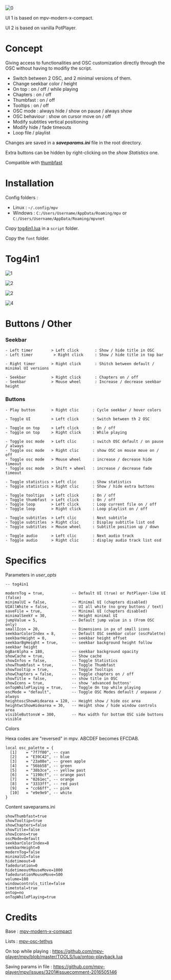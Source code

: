 
![0](https://github.com/zTnR/mpv-osc-tog4in1/blob/main/preview/Preview0.jpg)

UI 1 is based on mpv-modern-x-compact.

UI 2 is based on vanilla PotPlayer.

# Concept

Giving access to functionalities and OSC customization directly through the OSC without having to modifiy the script.

- Switch between 2 OSC, and 2 minimal versions of them.
- Change seekbar color / height
- On top : on / off / while playing
- Chapters : on / off
- Thumbfast : on / off
- Tooltips : on / off
- OSC mode : always hide / show on pause / always show
- OSC behaviour : show on cursor move on / off
- Modify subtitles vertical positioning
- Modify hide / fade timeouts
- Loop file / playlist

Changes are saved in a **_saveparams.ini_** file in the root directory.

Extra buttons can be hidden by right-clicking on the _show Statistics_ one.

Compatible with [thumbfast](https://github.com/po5/thumbfast)

# Installation

Config folders :

- Linux : ```~/.config/mpv```
- Windows : ```C:/Users/Username/AppData/Roaming/mpv``` or ```C:/Users/Username/AppData/Roaming/mpvnet``` 

Copy [tog4in1.lua](https://github.com/zTnR/mpv-osc-tog4in1/blob/main/tog4in1.lua) in a ```script``` folder.

Copy the ```font``` folder.

# Tog4in1

![1](https://github.com/zTnR/mpv-osc-tog4in1/blob/main/preview/Preview1.png)

![2](https://github.com/zTnR/mpv-osc-tog4in1/blob/main/preview/Preview2.png)

![2](https://github.com/zTnR/mpv-osc-tog4in1/blob/main/preview/Preview3.png)

![4](https://github.com/zTnR/mpv-osc-tog4in1/blob/main/preview/Preview4.png)

# Buttons / Other

### Seekbar

```
- Left timer        > Left click       : Show / hide title in OSC
- Left timer         > Right click     : Show / hide title in top bar

- Right timer       > Right click      : Shitch between default / minimal UI versions

- Seekbar           > Right click      : Chapters on / off
- Seekbar           > Mouse wheel      : Increase / decrease seekbar height
```

### Buttons

```
- Play button       > Right clic      : Cycle seekbar / hover colors

- Toggle UI         > Left click      : Switch between th 2 OSC

- Toggle on top     > Left click      : On / off
- Toggle on top     > Right click     : While playing

- Toggle osc mode   > Left clic       : switch OSC default / on pause / always
- Toggle osc mode   > Right clic      : show OSC on mouse move on / off
- Toggle osc mode   > Mouse wheel     : increase / decrease hide timeout
- Toggle osc mode   > Shift + wheel   : increase / decrease fade timeout

- Toggle statistics > Left clic       : Show statistics
- Toggle statistics > Right clic      : Show / hide extra buttons

- Toggle tooltips   > Left click      : On / off
- Toggle thumbfast  > Left click      : On / off
- Toggle loop       > Left click      : Loop current file on / off
- Toggle loop       > Right click     : Loop playlist on / off

- Toggle subtitles  > Left clic       : Next subtitle
- Toggle subtitles  > Right clic      : Display subtitle list osd
- Toggle subtitles  > Mouse wheel     : Subtitle position up / down

- Toggle audio      > Left clic       : Next audio track
- Toggle audio      > Right clic      : display audio track list osd
```

# Specifics

Parameters in _user_opts_

```
-- tog4in1

modernTog = true,            -- Default UI (true) or PotPlayer-like UI (false)
minimalUI = false,           -- Minimal UI (chapters disabled)
UIAllWhite = false,          -- UI all white (no grey buttons / text)
saveFile = true,             -- Minimal UI (chapters disabled)
minimalSeekY = 30,           -- Height minimal UI
jumpValue = 5,               -- Default jump value in s (From OSC only)
smallIcon = 20,              -- Dimensions in px of small icons
seekbarColorIndex = 8,       -- Default OSC seekbar color (oscPalette)
seekbarHeight = 0,           -- seekbar height offset
seekbarBgHeight = true,      -- seekbar background height follow seekbar height
bgBarAlpha = 180,            -- seekbar background opacity
showCache = true,            -- Show cache
showInfos = false,           -- Toggle Statistics
showThumbfast = true,        -- Toggle Thumbfast
showTooltip = true,          -- Toggle Tooltips 
showChapters = false,        -- Toggle chapters on / off
showTitle = false,           -- show title in OSC
showIcons = true,            -- show 'advanced buttons'
onTopWhilePlaying = true,    -- Toggle On top while playing
oscMode = "default",         -- Toggle OSC Modes default / onpause / always
heightoscShowHidearea = 120, -- Height show / hide osc area
heightwcShowHidearea = 30,   -- Height show / hide window controls area
visibleButtonsW = 300,       -- Max width for bottom OSC side buttons visible
```

Colors

Hexa codes are "reversed" in mpv. ABCDEF becomes EFCDAB.

```
local osc_palette = {
  [1]    = "7f7f00", -- cyan
  [2]	 = "E39C42", -- blue
  [3]	 = "23a08e", -- green apple
  [4]	 = "56bb58", -- green
  [5]	 = "38b3ce", -- yellow past
  [6]	 = "1190cf", -- orange past
  [7]	 = "0261ec", -- orange
  [8]	 = "3333ff", -- red past
  [9]	 = "cc66ff", -- pink
  [10]   = "e9e9e9", -- white
}
```

Content saveparams.ini

```
showThumbfast=true
showTooltip=true
showChapters=false
showTitle=false
showIcons=true
oscMode=default
seekbarColorIndex=8
seekbarHeight=0
modernTog=false
minimalUI=false
hidetimeout=0
fadeduration=0
hidetimeoutMouseMove=1000
fadedurationMouseMove=500
volume=100
windowcontrols_title=false
timetotal=true
ontop=no
onTopWhilePlaying=true
```


# Credits

Base : [mpv-modern-x-compact](https://github.com/1-minute-to-midnight/mpv-modern-x-compact)

Lists : [mpv-osc-tethys](https://github.com/Zren/mpv-osc-tethys)

On top while playing : https://github.com/mpv-player/mpv/blob/master/TOOLS/lua/ontop-playback.lua

Saving params in file : https://github.com/mpv-player/mpv/issues/3201#issuecomment-2016505146


